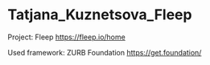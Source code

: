 # Tatjana_Kuznetsova_Fleep
Project: Fleep https://fleep.io/home
  
Used framework: ZURB Foundation https://get.foundation/
